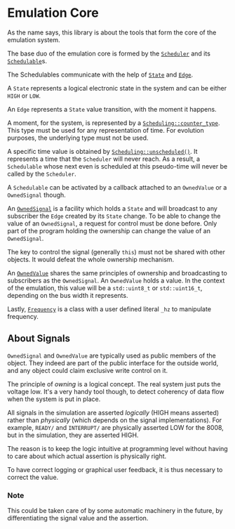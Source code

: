 Emulation Core
==============

As the name says, this library is about the tools that form the core of the emulation
system.

The base duo of the emulation core is formed by the [`Scheduler`](src/Scheduler.h)
and its [`Schedulable`](src/Schedulable.h)s.

The Schedulables communicate with the help of [`State`](src/State.h) and [`Edge`](src/Edge.h).

A `State` represents a logical electronic state in the system and can be either `HIGH` or
`LOW`.

An `Edge` represents a `State` value transition, with the moment it happens.

A moment, for the system, is represented by a [`Scheduling::counter_type`](src/Scheduling.h).
This type must be used for any representation of time. For evolution purposes, the
underlying type must not be used.

A specific time value is obtained by [`Scheduling::unscheduled()`](src/Scheduling.h). It
represents a time that the `Scheduler` will never reach. As a result, a `Schedulable`
whose next even is scheduled at this pseudo-time will never be called by the
`Scheduler`.

A `Schedulable` can be activated by a callback attached to an `OwnedValue` or a `OwnedSignal` though.

An [`OwnedSignal`](src/OwnedSignal.h) is a facility which holds a `State` and will
broadcast to any subscriber the `Edge` created by its `State` change. To be able
to change the value of an `OwnedSignal`, a request for control must be done before.
Only part of the program holding the ownership can change the value of an `OwnedSignal`.

The key to control the signal (generally `this`) must not be shared with other objects.
It would defeat the whole ownership mechanism.

An [`OwnedValue`](src/OwnedValue.h) shares the same principles of ownership and broadcasting
to subscribers as the `OwnedSignal`. An `OwnedValue` holds a value. In the context
of the emulation, this value will be a `std::uint8_t` or `std::uint16_t`, depending
on the bus width it represents.

Lastly, [`Frequency`](src/Frequency.h) is a class with a user defined literal `_hz`
to manipulate frequency.

## About Signals

`OwnedSignal` and `OwnedValue` are typically used as public members of the object. They indeed are
part of the public interface for the outside world, and any object could claim exclusive write control on it.

The principle of *owning* is a logical concept. The real system just puts
the voltage low. It's a very handy tool though, to detect coherency of
data flow when the system is put in place.

All signals in the simulation are asserted *logically* (HIGH means asserted) rather than *physically* (which depends on
the signal implementations). For example, ```READY/``` and ```INTERRUPT/``` are physically asserted LOW for the 8008,
but in the simulation, they are asserted HIGH.

The reason is to keep the logic intuitive at programming level without having to care about which actual assertion is
physically right.

To have correct logging or graphical user feedback, it is thus necessary to correct the value.

### Note

This could be taken care of by some automatic machinery in the future, by differentiating the signal value and the
assertion.
